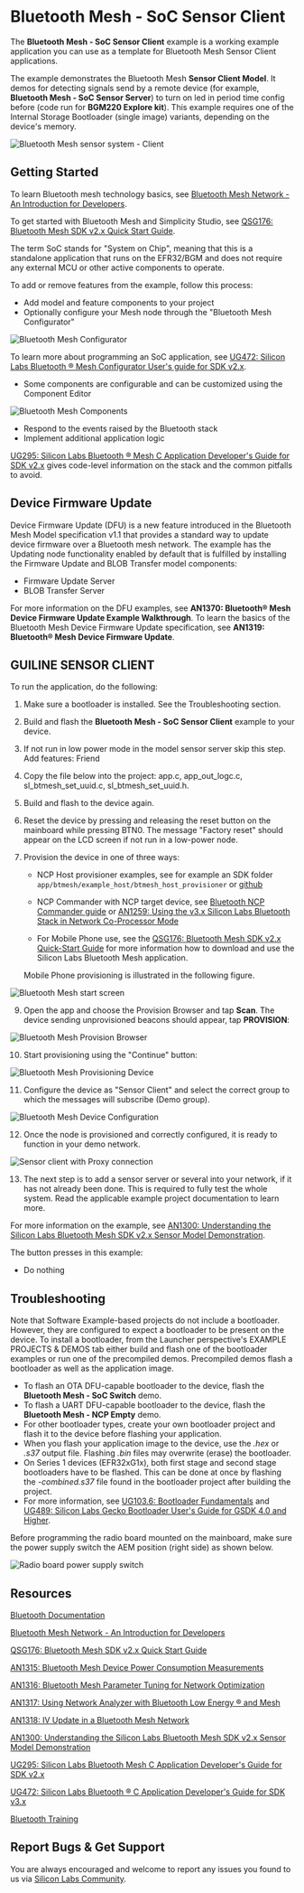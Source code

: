 # Bluetooth Mesh - SoC Sensor Client

The **Bluetooth Mesh - SoC Sensor Client** example is a working example application you can use as a template for Bluetooth Mesh Sensor Client applications.

The example demonstrates the Bluetooth Mesh **Sensor Client Model**. It demos for detecting signals send by a remote device (for example, **Bluetooth Mesh - SoC Sensor Server**) to turn on led in period time config before (code run for **BGM220 Explore kit**). This example requires one of the Internal Storage Bootloader (single image) variants, depending on the device's memory.

![Bluetooth Mesh sensor system - Client](readme_img7.png)

## Getting Started

To learn Bluetooth mesh technology basics, see [Bluetooth Mesh Network - An Introduction for Developers](https://www.bluetooth.com/wp-content/uploads/2019/03/Mesh-Technology-Overview.pdf).

To get started with Bluetooth Mesh and Simplicity Studio, see [QSG176: Bluetooth Mesh SDK v2.x Quick Start Guide](https://www.silabs.com/documents/public/quick-start-guides/qsg176-bluetooth-mesh-sdk-v2x-quick-start-guide.pdf).

The term SoC stands for "System on Chip", meaning that this is a standalone application that runs on the EFR32/BGM and does not require any external MCU or other active components to operate.

To add or remove features from the example, follow this process:

- Add model and feature components to your project
- Optionally configure your Mesh node through the "Bluetooth Mesh Configurator"

![Bluetooth Mesh Configurator](readme_img1.png)

To learn more about programming an SoC application, see [UG472: Silicon Labs Bluetooth ® Mesh Configurator User's guide for SDK v2.x](https://www.silabs.com/documents/public/user-guides/ug472-bluetooth-mesh-v2x-node-configuration-users-guide.pdf).

- Some components are configurable and can be customized using the Component Editor

![Bluetooth Mesh Components](readme_img8.png)

- Respond to the events raised by the Bluetooth stack
- Implement additional application logic

[UG295: Silicon Labs Bluetooth ® Mesh C Application Developer's Guide for SDK v2.x](https://www.silabs.com/documents/public/user-guides/ug295-bluetooth-mesh-dev-guide.pdf) gives code-level information on the stack and the common pitfalls to avoid.

## Device Firmware Update

Device Firmware Update (DFU) is a new feature introduced in the Bluetooth Mesh Model specification v1.1 that provides a standard way to update device firmware over a Bluetooth mesh network. The example has the Updating node functionality enabled by default that is fulfilled by installing the Firmware Update and BLOB Transfer model components:

- Firmware Update Server
- BLOB Transfer Server

For more information on the DFU examples, see **AN1370: Bluetooth® Mesh Device Firmware Update Example Walkthrough**. To learn the basics of the Bluetooth Mesh Device Firmware Update specification, see **AN1319: Bluetooth® Mesh Device Firmware Update**.

## GUILINE SENSOR CLIENT

To run the application, do the following:

1. Make sure a bootloader is installed. See the Troubleshooting section.
2. Build and flash the **Bluetooth Mesh - SoC Sensor Client** example to your device.
3.  If not run in low power mode in the model sensor server skip this step. Add features: Friend 
5. Copy the file below into the project: app.c, app_out_logc.c, sl_btmesh_set_uuid.c, sl_btmesh_set_uuid.h.
6. Build and flash to the device again.
7. Reset the device by pressing and releasing the reset button on the mainboard while pressing BTN0. The message "Factory reset" should appear on the LCD screen if not run in a low-power node.
8. Provision the device in one of three ways:

   - NCP Host provisioner examples, see for example an SDK folder `app/btmesh/example_host/btmesh_host_provisioner` or [github](https://github.com/SiliconLabs/bluetooth_mesh_stack_features/tree/master/provisioning)

   - NCP Commander with NCP target device, see [Bluetooth NCP Commander guide](https://docs.silabs.com/simplicity-studio-5-users-guide/latest/ss-5-users-guide-tools-bluetooth-ncp-commander) or [AN1259: Using the v3.x Silicon Labs Bluetooth Stack in Network Co-Processor Mode](https://www.silabs.com/documents/public/application-notes/an1259-bt-ncp-mode-sdk-v3x.pdf)

   - For Mobile Phone use, see the [QSG176: Bluetooth Mesh SDK v2.x Quick-Start Guide](https://www.silabs.com/documents/public/quick-start-guides/qsg176-bluetooth-mesh-sdk-v2x-quick-start-guide.pdf) for more information how to download and use the Silicon Labs Bluetooth Mesh application.

   Mobile Phone provisioning is illustrated in the following figure.

![Bluetooth Mesh start screen](readme_img6.png)

9. Open the app and choose the Provision Browser and tap **Scan**. The device sending unprovisioned beacons should appear, tap **PROVISION**:

![Bluetooth Mesh Provision Browser](readme_img2.png)

10. Start provisioning using the "Continue" button:

![Bluetooth Mesh Provisioning Device](readme_img3.png)

11. Configure the device as "Sensor Client" and select the correct group to which the messages will subscribe (Demo group).

![Bluetooth Mesh Device Configuration](readme_img4.png)

12. Once the node is provisioned and correctly configured, it is ready to function in your demo network.

![Sensor client with Proxy connection](readme_img5.png)

13. The next step is to add a sensor server or several into your network, if it has not already been done. This is required to fully test the whole system. Read the applicable example project documentation to learn more.

For more information on the example, see [AN1300: Understanding the Silicon Labs Bluetooth Mesh SDK v2.x Sensor Model Demonstration](https://www.silabs.com/documents/public/application-notes/an1300-understanding-bluetooth-mesh-sensor-model-demo-sdk-2x.pdf).

The button presses in this example:
- Do nothing

 

## Troubleshooting

Note that Software Example-based projects do not include a bootloader. However, they are configured to expect a bootloader to be present on the device. To install a bootloader, from the Launcher perspective's EXAMPLE PROJECTS & DEMOS tab either build and flash one of the bootloader examples or run one of the precompiled demos. Precompiled demos flash a bootloader as well as the application image.

- To flash an OTA DFU-capable bootloader to the device, flash the **Bluetooth Mesh - SoC Switch** demo.
- To flash a UART DFU-capable bootloader to the device, flash the **Bluetooth Mesh - NCP Empty** demo.
- For other bootloader types, create your own bootloader project and flash it to the device before flashing your application.
- When you flash your application image to the device, use the *.hex* or *.s37* output file. Flashing *.bin* files may overwrite (erase) the bootloader.
- On Series 1 devices (EFR32xG1x), both first stage and second stage bootloaders have to be flashed. This can be done at once by flashing the *-combined.s37* file found in the bootloader project after building the project.
- For more information, see [UG103.6: Bootloader Fundamentals](https://www.silabs.com/documents/public/user-guides/ug103-06-fundamentals-bootloading.pdf) and [UG489: Silicon Labs Gecko Bootloader User's Guide for GSDK 4.0 and Higher](https://cn.silabs.com/documents/public/user-guides/ug489-gecko-bootloader-user-guide-gsdk-4.pdf).

Before programming the radio board mounted on the mainboard, make sure the power supply switch the AEM position (right side) as shown below.

![Radio board power supply switch](readme_img0.png)

## Resources

[Bluetooth Documentation](https://docs.silabs.com/bluetooth/latest/)

[Bluetooth Mesh Network - An Introduction for Developers](https://www.bluetooth.com/wp-content/uploads/2019/03/Mesh-Technology-Overview.pdf)

[QSG176: Bluetooth Mesh SDK v2.x Quick Start Guide](https://www.silabs.com/documents/public/quick-start-guides/qsg176-bluetooth-mesh-sdk-v2x-quick-start-guide.pdf)

[AN1315: Bluetooth Mesh Device Power Consumption Measurements](https://www.silabs.com/documents/public/application-notes/an1315-bluetooth-mesh-power-consumption-measurements.pdf)

[AN1316: Bluetooth Mesh Parameter Tuning for Network Optimization](https://www.silabs.com/documents/public/application-notes/an1316-bluetooth-mesh-network-optimization.pdf)

[AN1317: Using Network Analyzer with Bluetooth Low Energy ® and Mesh](https://www.silabs.com/documents/public/application-notes/an1317-network-analyzer-with-bluetooth-mesh-le.pdf)

[AN1318: IV Update in a Bluetooth Mesh Network](https://www.silabs.com/documents/public/application-notes/an1318-bluetooth-mesh-iv-update.pdf)

[AN1300: Understanding the Silicon Labs Bluetooth Mesh SDK v2.x Sensor Model Demonstration](https://www.silabs.com/documents/public/application-notes/an1300-understanding-bluetooth-mesh-sensor-model-demo-sdk-2x.pdf)

[UG295: Silicon Labs Bluetooth Mesh C Application Developer's Guide for SDK v2.x](https://www.silabs.com/documents/public/user-guides/ug295-bluetooth-mesh-dev-guide.pdf)

[UG472: Silicon Labs Bluetooth ® C Application Developer's Guide for SDK v3.x](https://www.silabs.com/documents/public/user-guides/ug434-bluetooth-c-soc-dev-guide-sdk-v3x.pdf)

[Bluetooth Training](https://www.silabs.com/support/training/bluetooth)

## Report Bugs & Get Support

You are always encouraged and welcome to report any issues you found to us via [Silicon Labs Community](https://www.silabs.com/community).
